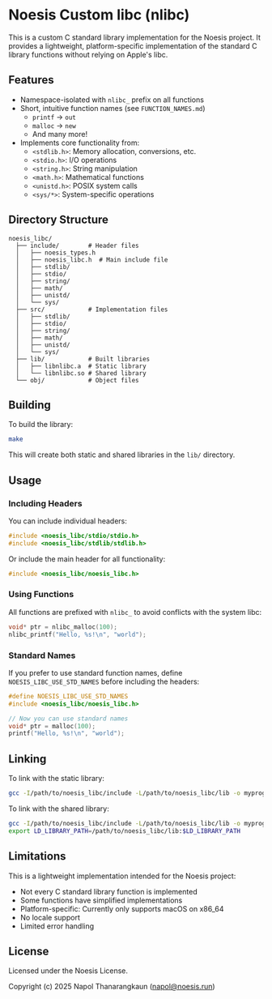 # Noesis Custom libc (nlibc)

This is a custom C standard library implementation for the Noesis project. It provides a lightweight, platform-specific implementation of the standard C library functions without relying on Apple's libc.

## Features

- Namespace-isolated with `nlibc_` prefix on all functions
- Short, intuitive function names (see `FUNCTION_NAMES.md`)
  - `printf` → `out`
  - `malloc` → `new`
  - And many more!
- Implements core functionality from:
  - `<stdlib.h>`: Memory allocation, conversions, etc.
  - `<stdio.h>`: I/O operations
  - `<string.h>`: String manipulation
  - `<math.h>`: Mathematical functions
  - `<unistd.h>`: POSIX system calls
  - `<sys/*>`: System-specific operations

## Directory Structure

```
noesis_libc/
  ├── include/        # Header files
  │   ├── noesis_types.h
  │   ├── noesis_libc.h  # Main include file
  │   ├── stdlib/
  │   ├── stdio/
  │   ├── string/
  │   ├── math/
  │   ├── unistd/
  │   └── sys/
  ├── src/            # Implementation files
  │   ├── stdlib/
  │   ├── stdio/
  │   ├── string/
  │   ├── math/
  │   ├── unistd/
  │   └── sys/
  ├── lib/            # Built libraries
  │   ├── libnlibc.a  # Static library
  │   └── libnlibc.so # Shared library
  └── obj/            # Object files
```

## Building

To build the library:

```bash
make
```

This will create both static and shared libraries in the `lib/` directory.

## Usage

### Including Headers

You can include individual headers:

```c
#include <noesis_libc/stdio/stdio.h>
#include <noesis_libc/stdlib/stdlib.h>
```

Or include the main header for all functionality:

```c
#include <noesis_libc/noesis_libc.h>
```

### Using Functions

All functions are prefixed with `nlibc_` to avoid conflicts with the system libc:

```c
void* ptr = nlibc_malloc(100);
nlibc_printf("Hello, %s!\n", "world");
```

### Standard Names

If you prefer to use standard function names, define `NOESIS_LIBC_USE_STD_NAMES` before including the headers:

```c
#define NOESIS_LIBC_USE_STD_NAMES
#include <noesis_libc/noesis_libc.h>

// Now you can use standard names
void* ptr = malloc(100);
printf("Hello, %s!\n", "world");
```

## Linking

To link with the static library:

```bash
gcc -I/path/to/noesis_libc/include -L/path/to/noesis_libc/lib -o myprogram myprogram.c -lnlibc
```

To link with the shared library:

```bash
gcc -I/path/to/noesis_libc/include -L/path/to/noesis_libc/lib -o myprogram myprogram.c -lnlibc
export LD_LIBRARY_PATH=/path/to/noesis_libc/lib:$LD_LIBRARY_PATH
```

## Limitations

This is a lightweight implementation intended for the Noesis project:
- Not every C standard library function is implemented
- Some functions have simplified implementations
- Platform-specific: Currently only supports macOS on x86_64
- No locale support
- Limited error handling

## License

Licensed under the Noesis License.

Copyright (c) 2025 Napol Thanarangkaun (napol@noesis.run)
